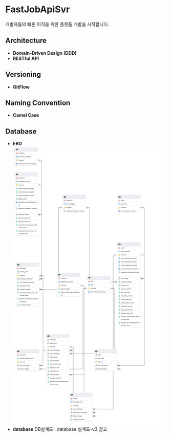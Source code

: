 # FastJobApiSvr

개발자들의 빠른 이직을 위한 플랫폼 개발을 시작합니다.

## Architecture

- **Domain-Driven Design (DDD)**
- **RESTful API**

## Versioning

- **GitFlow**

## Naming Convention

- **Camel Case**

## Database
- **ERD**
![ERD](docs/erd.png)
- **database**
DB설계도 : database 설계도-v3 참고